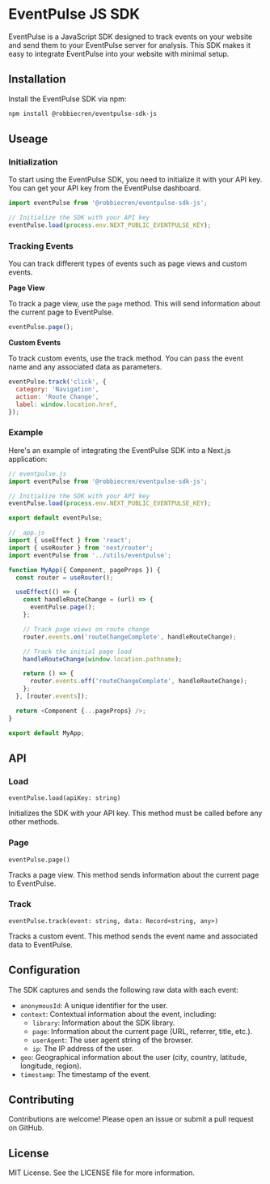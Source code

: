 # EventPulse JS SDK

EventPulse is a JavaScript SDK designed to track events on your website and send them to your EventPulse server for analysis. This SDK makes it easy to integrate EventPulse into your website with minimal setup.

## Installation

Install the EventPulse SDK via npm:

```bash
npm install @robbiecren/eventpulse-sdk-js
```

## Useage

### Initialization

To start using the EventPulse SDK, you need to initialize it with your API key. You can get your API key from the EventPulse dashboard.

```js
import eventPulse from '@robbiecren/eventpulse-sdk-js';

// Initialize the SDK with your API key
eventPulse.load(process.env.NEXT_PUBLIC_EVENTPULSE_KEY);
```

### Tracking Events

You can track different types of events such as page views and custom events.

**Page View**

To track a page view, use the `page` method. This will send information about the current page to EventPulse.

```js
eventPulse.page();
```

**Custom Events**

To track custom events, use the track method. You can pass the event name and any associated data as parameters.

```js
eventPulse.track('click', {
  category: 'Navigation',
  action: 'Route Change',
  label: window.location.href,
});
```

### Example

Here's an example of integrating the EventPulse SDK into a Next.js application:

```js
// eventpulse.js
import eventPulse from '@robbiecren/eventpulse-sdk-js';

// Initialize the SDK with your API key
eventPulse.load(process.env.NEXT_PUBLIC_EVENTPULSE_KEY);

export default eventPulse;

// _app.js
import { useEffect } from 'react';
import { useRouter } from 'next/router';
import eventPulse from '../utils/eventpulse';

function MyApp({ Component, pageProps }) {
  const router = useRouter();

  useEffect(() => {
    const handleRouteChange = (url) => {
      eventPulse.page();
    };

    // Track page views on route change
    router.events.on('routeChangeComplete', handleRouteChange);

    // Track the initial page load
    handleRouteChange(window.location.pathname);

    return () => {
      router.events.off('routeChangeComplete', handleRouteChange);
    };
  }, [router.events]);

  return <Component {...pageProps} />;
}

export default MyApp;
```

## API

### Load

`eventPulse.load(apiKey: string)`

Initializes the SDK with your API key. This method must be called before any other methods.

### Page

`eventPulse.page()`

Tracks a page view. This method sends information about the current page to EventPulse.

### Track

`eventPulse.track(event: string, data: Record<string, any>)`

Tracks a custom event. This method sends the event name and associated data to EventPulse.

## Configuration

The SDK captures and sends the following raw data with each event:

- `anonymousId`: A unique identifier for the user.
- `context`: Contextual information about the event, including:
  - `library`: Information about the SDK library.
  - `page`: Information about the current page (URL, referrer, title, etc.).
  - `userAgent`: The user agent string of the browser.
  - `ip`: The IP address of the user.
- `geo`: Geographical information about the user (city, country, latitude, longitude, region).
- `timestamp`: The timestamp of the event.

## Contributing

Contributions are welcome! Please open an issue or submit a pull request on GitHub.

## License

MIT License. See the LICENSE file for more information.